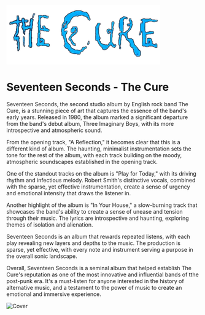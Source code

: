 ![Cover](Cure.png)

# **Seventeen Seconds** - The Cure

Seventeen Seconds, the second studio album by English rock band The Cure, is a stunning piece of art that captures the essence of the band's early years. Released in 1980, the album marked a significant departure from the band's debut album, Three Imaginary Boys, with its more introspective and atmospheric sound.

From the opening track, "A Reflection," it becomes clear that this is a different kind of album. The haunting, minimalist instrumentation sets the tone for the rest of the album, with each track building on the moody, atmospheric soundscapes established in the opening track.

One of the standout tracks on the album is "Play for Today," with its driving rhythm and infectious melody. Robert Smith's distinctive vocals, combined with the sparse, yet effective instrumentation, create a sense of urgency and emotional intensity that draws the listener in.

Another highlight of the album is "In Your House," a slow-burning track that showcases the band's ability to create a sense of unease and tension through their music. The lyrics are introspective and haunting, exploring themes of isolation and alienation.

Seventeen Seconds is an album that rewards repeated listens, with each play revealing new layers and depths to the music. The production is sparse, yet effective, with every note and instrument serving a purpose in the overall sonic landscape.

Overall, Seventeen Seconds is a seminal album that helped establish The Cure's reputation as one of the most innovative and influential bands of tthe post-punk era. It's a must-listen for anyone interested in the history of alternative music, and a testament to the power of music to create an emotional and immersive experience.

![Cover](10534-the-cure-seventeen-seconds-LP-2-5a72ecc409b9c.png)